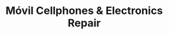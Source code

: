 ---
title: "Móvil Cellphones & Electronics Repair"
url: /denver/movil-cellphones-and-electronics-repair/
shop: mobile phone
---